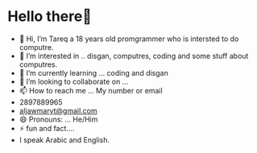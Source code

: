 # Hello there👋

- 👋 Hi, I’m Tareq a 18 years old promgrammer who is intersted to do computre.
- 👀 I’m interested in .. disgan, computres, coding and some stuff about computres. 
- 🌱 I’m currently learning ... coding and disgan
- 💞️ I’m looking to collaborate on ...
- 📫 How to reach me ... My number or email
- 2897889965
- aljawmaryt@gmail.com
- 😄 Pronouns: ... He/Him
- ⚡ fun and fact....
- I speak Arabic and English.

<!---
aljawmaryt/aljawmaryt is a ✨ special ✨ repository because its `README.md` (this file) appears on your GitHub profile.
You can click the Preview link to take a look at your changes.
--->
